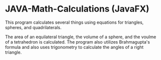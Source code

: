 # JAVA-Math-Calculations (JavaFX)
This program calculates several things using equations for triangles, spheres, and quadrilaterals.

The area of an equilateral triangle, the volume of a sphere, and the voulme of a tetrahedron is calculated. The program also utilizes Brahmagupta's formula and also uses trigonometry to calculate the angles of a right triangle.
